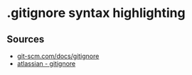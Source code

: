 # .gitignore syntax highlighting


## Sources
- [git-scm.com/docs/gitignore](https://git-scm.com/docs/gitignore)
- [atlassian - gitignore](https://www.atlassian.com/git/tutorials/saving-changes/gitignore)
